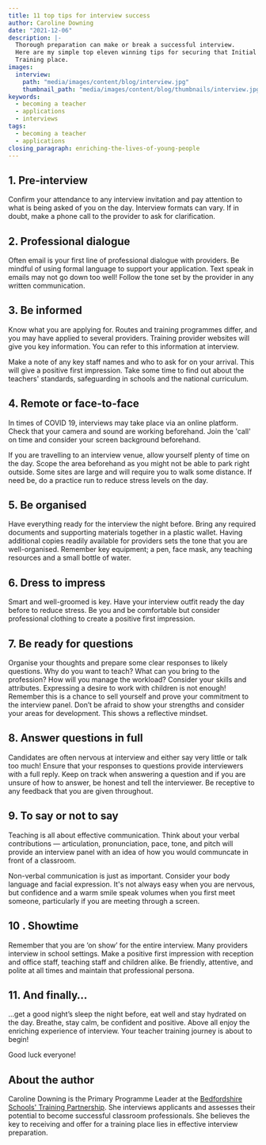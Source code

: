 ```yaml
---
title: 11 top tips for interview success
author: Caroline Downing
date: "2021-12-06"
description: |-
  Thorough preparation can make or break a successful interview.
  Here are my simple top eleven winning tips for securing that Initial Teacher
  Training place.
images:
  interview:
    path: "media/images/content/blog/interview.jpg"
    thumbnail_path: "media/images/content/blog/thumbnails/interview.jpg"
keywords:
  - becoming a teacher
  - applications
  - interviews
tags:
  - becoming a teacher
  - applications
closing_paragraph: enriching-the-lives-of-young-people
---
```


## 1. Pre-interview 

Confirm your attendance to any interview invitation and pay attention to what is being asked of you on the day. Interview formats can vary. If in doubt, make a phone call to the provider to ask for clarification.

## 2. Professional dialogue 

Often email is your first line of professional dialogue with providers. Be mindful of using formal language to support your application. Text speak in emails may not go down too well! Follow the tone set by the provider in any written communication. 

## 3. Be informed

Know what you are applying for. Routes and training programmes differ, and you may have applied to several providers. Training provider websites will give you key information. You can refer to this information at interview. 

Make a note of any key staff names and who to ask for on your arrival. This will give a positive first impression. Take some time to find out about the teachers' standards, safeguarding in schools and the national curriculum. 

## 4. Remote or face-to-face

In times of COVID 19, interviews may take place via an online platform. Check that your camera and sound are working beforehand. Join the 'call' on time and consider your screen background beforehand. 

If you are travelling to an interview venue, allow yourself plenty of time on the day. Scope the area beforehand as you might not be able to park right outside. Some sites are large and will require you to walk some distance. If need be, do a practice run to reduce stress levels on the day.

## 5. Be organised

Have everything ready for the interview the night before. Bring any required documents and supporting materials together in a plastic wallet. Having additional copies readily available for providers sets the tone that you are well-organised. Remember key equipment; a pen, face mask, any teaching resources and a small bottle of water.

## 6. Dress to impress

Smart and well-groomed is key. Have your interview outfit ready the day before to reduce stress. Be you and be comfortable but consider professional clothing to create a positive first impression. 

## 7. Be ready for questions

Organise your thoughts and prepare some clear responses to likely questions. Why do you want to teach? What can you bring to the profession? How will you manage the workload? Consider your skills and attributes. Expressing a desire to work with children is not enough! Remember this is a chance to sell yourself and prove your commitment to the interview panel. Don’t be afraid to show your strengths and consider your areas for development. This shows a reflective mindset. 

## 8. Answer questions in full

Candidates are often nervous at interview and either say very little or talk too much! Ensure that your responses to questions provide interviewers with a full reply. Keep on track when answering a question and if you are unsure of how to answer, be honest and tell the interviewer. Be receptive to any feedback that you are given throughout. 

## 9. To say or not to say

Teaching is all about effective communication. Think about your verbal contributions — articulation, pronunciation, pace, tone, and pitch will provide an interview panel with an idea of how you would communcate in front of a classroom. 

Non-verbal communication is just as important. Consider your body language and facial expression. It's not always easy when you are nervous, but confidence and a warm smile speak volumes when you first meet someone, particularly if you are meeting through a screen.

## 10 . Showtime

Remember that you are ‘on show’ for the entire interview. Many providers interview in school settings. Make a positive first impression with reception and office staff, teaching staff and children alike. Be friendly, attentive, and polite at all times and maintain that professional persona.

## 11. And finally…

…get a good night’s sleep the night before, eat well and stay hydrated on the day. Breathe, stay calm, be confident and positive. Above all enjoy the enriching experience of interview. Your teacher training journey is about to begin!

Good luck everyone!

## About the author

Caroline Downing is the Primary Programme Leader at the [Bedfordshire Schools' Training Partnership](https://bedsscitt.org.uk). She interviews applicants and assesses their potential to become successful classroom professionals. She believes the key to receiving and offer for a training place lies in effective interview preparation.
